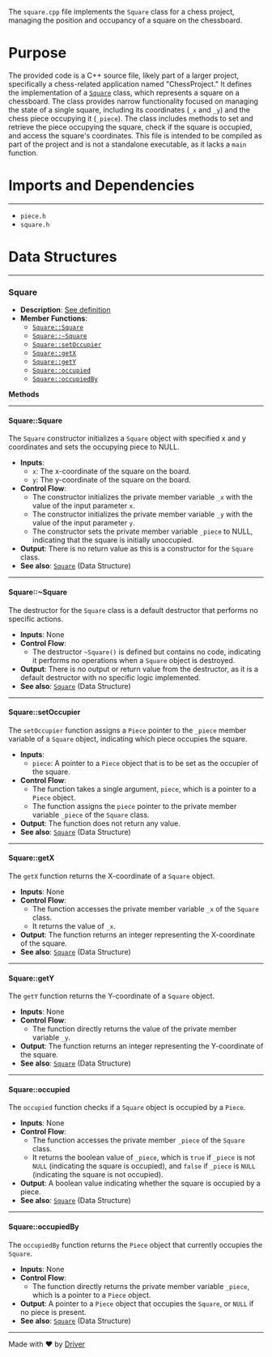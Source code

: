 <!--------------------------------------------------------------------------------->
<!-- IMPORTANT: This file is auto-generated by Driver (https://driver.ai). -------->
<!-- Manual edits may be overwritten on future commits. --------------------------->
<!--------------------------------------------------------------------------------->

The `square.cpp` file implements the `Square` class for a chess project, managing the position and occupancy of a square on the chessboard.

# Purpose
The provided code is a C++ source file, likely part of a larger project, specifically a chess-related application named "ChessProject." It defines the implementation of a [`Square`](#SquareSquare) class, which represents a square on a chessboard. The class provides narrow functionality focused on managing the state of a single square, including its coordinates (`_x` and `_y`) and the chess piece occupying it (`_piece`). The class includes methods to set and retrieve the piece occupying the square, check if the square is occupied, and access the square's coordinates. This file is intended to be compiled as part of the project and is not a standalone executable, as it lacks a `main` function.
# Imports and Dependencies

---
- `piece.h`
- `square.h`


# Data Structures

---
### Square<!-- {{#data_structure:Square}} -->
- **Description**: [See definition](square.h.md#Square)
- **Member Functions**:
    - [`Square::Square`](#SquareSquare)
    - [`Square::~Square`](#SquareSquare)
    - [`Square::setOccupier`](#SquaresetOccupier)
    - [`Square::getX`](#SquaregetX)
    - [`Square::getY`](#SquaregetY)
    - [`Square::occupied`](#Squareoccupied)
    - [`Square::occupiedBy`](#SquareoccupiedBy)

**Methods**

---
#### Square::Square<!-- {{#callable:Square::Square}} -->
The `Square` constructor initializes a `Square` object with specified x and y coordinates and sets the occupying piece to NULL.
- **Inputs**:
    - `x`: The x-coordinate of the square on the board.
    - `y`: The y-coordinate of the square on the board.
- **Control Flow**:
    - The constructor initializes the private member variable `_x` with the value of the input parameter `x`.
    - The constructor initializes the private member variable `_y` with the value of the input parameter `y`.
    - The constructor sets the private member variable `_piece` to NULL, indicating that the square is initially unoccupied.
- **Output**: There is no return value as this is a constructor for the `Square` class.
- **See also**: [`Square`](square.h.md#Square)  (Data Structure)


---
#### Square::\~Square<!-- {{#callable:Square::~Square}} -->
The destructor for the `Square` class is a default destructor that performs no specific actions.
- **Inputs**: None
- **Control Flow**:
    - The destructor `~Square()` is defined but contains no code, indicating it performs no operations when a `Square` object is destroyed.
- **Output**: There is no output or return value from the destructor, as it is a default destructor with no specific logic implemented.
- **See also**: [`Square`](square.h.md#Square)  (Data Structure)


---
#### Square::setOccupier<!-- {{#callable:Square::setOccupier}} -->
The `setOccupier` function assigns a `Piece` pointer to the `_piece` member variable of a `Square` object, indicating which piece occupies the square.
- **Inputs**:
    - `piece`: A pointer to a `Piece` object that is to be set as the occupier of the square.
- **Control Flow**:
    - The function takes a single argument, `piece`, which is a pointer to a `Piece` object.
    - The function assigns the `piece` pointer to the private member variable `_piece` of the `Square` class.
- **Output**: The function does not return any value.
- **See also**: [`Square`](square.h.md#Square)  (Data Structure)


---
#### Square::getX<!-- {{#callable:Square::getX}} -->
The `getX` function returns the X-coordinate of a `Square` object.
- **Inputs**: None
- **Control Flow**:
    - The function accesses the private member variable `_x` of the `Square` class.
    - It returns the value of `_x`.
- **Output**: The function returns an integer representing the X-coordinate of the square.
- **See also**: [`Square`](square.h.md#Square)  (Data Structure)


---
#### Square::getY<!-- {{#callable:Square::getY}} -->
The `getY` function returns the Y-coordinate of a `Square` object.
- **Inputs**: None
- **Control Flow**:
    - The function directly returns the value of the private member variable `_y`.
- **Output**: The function returns an integer representing the Y-coordinate of the square.
- **See also**: [`Square`](square.h.md#Square)  (Data Structure)


---
#### Square::occupied<!-- {{#callable:Square::occupied}} -->
The `occupied` function checks if a `Square` object is occupied by a `Piece`.
- **Inputs**: None
- **Control Flow**:
    - The function accesses the private member `_piece` of the `Square` class.
    - It returns the boolean value of `_piece`, which is `true` if `_piece` is not `NULL` (indicating the square is occupied), and `false` if `_piece` is `NULL` (indicating the square is not occupied).
- **Output**: A boolean value indicating whether the square is occupied by a piece.
- **See also**: [`Square`](square.h.md#Square)  (Data Structure)


---
#### Square::occupiedBy<!-- {{#callable:Square::occupiedBy}} -->
The `occupiedBy` function returns the `Piece` object that currently occupies the `Square`.
- **Inputs**: None
- **Control Flow**:
    - The function directly returns the private member variable `_piece`, which is a pointer to a `Piece` object.
- **Output**: A pointer to a `Piece` object that occupies the `Square`, or `NULL` if no piece is present.
- **See also**: [`Square`](square.h.md#Square)  (Data Structure)




---
Made with ❤️ by [Driver](https://www.driver.ai/)